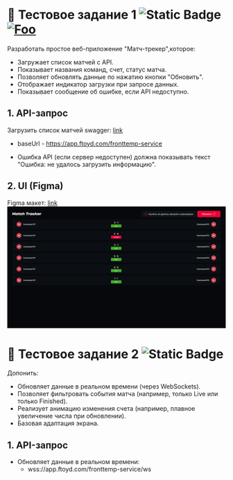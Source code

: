 # 🚀 Тестовое задание 1  ![Static Badge](https://img.shields.io/badge/Done-93e67c?logo=checkmarx)  [![Foo](https://img.shields.io/badge/Click%20me!-black?logo=githubpages&logoSize=auto&link=https%3A%2F%2Fblurmb.github.io%2Ftest-match-tracker%2F)](https://blurmb.github.io/test-match-tracker/)


Разработать простое веб-приложение "Матч-трекер",которое:
  * Загружает список матчей с API.
  * Показывает названия команд, счет, статус матча.
  * Позволяет обновлять данные по нажатию кнопки "Обновить".
  * Отображает индикатор загрузки при запросе данных.
  * Показывает сообщение об ошибке, если API недоступно.

## 1. API-запрос
Загрузить список матчей
swagger: [link](/docs/swagger.yaml)

 * baseUrl - https://app.ftoyd.com/fronttemp-service

 * Ошибка API (если сервер недоступен) должна показывать текст "Ошибка: не удалось загрузить информацию".
## 2. UI (Figma)
Figma макет: [link](https://www.figma.com/design/W16WfB86EgqtcuuqLCYjgF/Test-assignment?node-id=113-741&t=hBEv4NU9JHRNcUKm-4)
![reference png](/docs/ref.png)

# 🚀 Тестовое задание 2 ![Static Badge](https://img.shields.io/badge/%E2%AC%9C%20-TBD-ed3939)
Допонить:
 * Обновляет данные в реальном времени (через WebSockets).
 * Позволяет фильтровать события матча (например, только Live или только Finished).
 * Реализует анимацию изменения счета (например, плавное увеличение числа при обновлении).
 * Базовая адаптация экрана.

## 1. API-запрос
* Обновляет данные в реальном времени:
  * wss://app.ftoyd.com/fronttemp-service/ws
